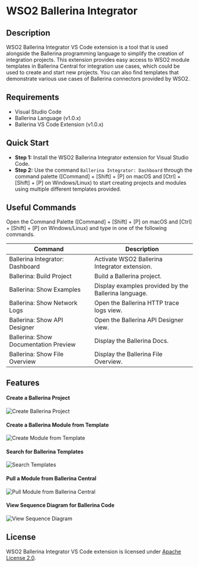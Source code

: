 # WSO2 Ballerina Integrator
## Description
WSO2 Ballerina Integrator VS Code extension is a tool that is used alongside the Ballerina programming language to simplify the creation of integration projects. This extension provides easy access to WSO2 module templates in Ballerina Central for integration use cases, which could be used to create and start new projects. You can also find templates that demonstrate various use cases of Ballerina connectors provided by WSO2.

## Requirements
  - Visual Studio Code
  - Ballerina Language (v1.0.x)
  - Ballerina VS Code Extension (v1.0.x)

## Quick Start
- **Step 1:** Install the WSO2 Ballerina Integrator extension for Visual Studio Code.
- **Step 2:** Use the command `Ballerina Integrator: Dashboard` through the command palette ([Command] + [Shift] + [P] on macOS and [Ctrl] + [Shift] + [P] on Windows/Linux) to start creating projects and modules using multiple different templates provided.

## Useful Commands
Open the Command Palette ([Command] + [Shift] + [P] on macOS and [Ctrl] + [Shift] + [P] on Windows/Linux) and type in one of the following commands.

| Command  | Description |
| ------------- | ------------- |
| Ballerina Integrator: Dashboard |  Activate WSO2 Ballerina Integrator extension.|
| Ballerina: Build Project  | Build a Ballerina project.  |
| Ballerina: Show Examples  | Display examples provided by the Ballerina language. |
| Ballerina: Show Network Logs  | Open the Ballerina HTTP trace logs view. |
| Ballerina: Show API Designer   | Open the Ballerina API Designer view.  |
| Ballerina: Show Documentation Preview  | Display the Ballerina Docs.  |
| Ballerina: Show File Overview   | Display the Ballerina File Overview.  |

## Features

#### Create a Ballerina Project
![Create Ballerina Project](https://github.com/wso2/ballerina-integrator/raw/master/vscode/resources/create-project.gif "Create Project")

#### Create a Ballerina Module from Template
![Create Module from Template](https://github.com/wso2/ballerina-integrator/raw/master/vscode/resources/add-module.gif "Add Module")

#### Search for Ballerina Templates
![Search Templates](https://github.com/wso2/ballerina-integrator/raw/master/vscode/resources/search-template.gif "Search Template")

#### Pull a Module from Ballerina Central
![Pull Module from Ballerina Central](https://github.com/wso2/ballerina-integrator/raw/master/vscode/resources/pulling-modules.gif "Pull Module")

#### View Sequence Diagram for Ballerina Code
![View Sequence Diagram](https://github.com/wso2/ballerina-integrator/raw/master/vscode/resources/sequence-diagram.gif "Sequence Diagram")

## License

WSO2 Ballerina Integrator VS Code extension is licensed under [Apache License 2.0](https://github.com/wso2/ballerina-integrator/blob/master/LICENSE).
